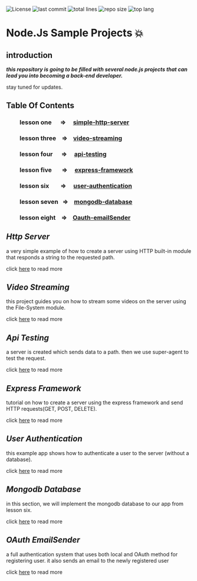 ![License](https://img.shields.io/github/license/amiryeg1/nodejs-lessons?color=informational&style=for-the-badge)
![last commit](https://img.shields.io/github/last-commit/amiryeg1/nodejs-lessons?style=for-the-badge)
![total lines](https://img.shields.io/tokei/lines/github/amiryeg1/nodejs-lessons?color=blueviolet&style=for-the-badge)
![repo size](https://img.shields.io/github/repo-size/amiryeg1/nodejs-lessons?color=lightgrey&style=for-the-badge)
![top lang](https://img.shields.io/github/languages/top/amiryeg1/nodejs-lessons?color=red&style=for-the-badge)
# Node.Js Sample Projects :collision:

## introduction

***this repository is going to be filled with several node.js projects that can lead you into becoming a back-end developer.***

stay tuned for updates.

## Table Of Contents
### &emsp;&emsp;  lesson one   &nbsp;&nbsp;&nbsp;&nbsp;               => &nbsp;&nbsp;&nbsp; [simple-http-server](https://github.com/amiryeg1/nodejs-lessons/tree/master/L1-simple-http-server)
### &emsp;&emsp;    lesson three &nbsp;&nbsp;                         => &nbsp;&nbsp;&nbsp;[video-streaming](https://github.com/amiryeg1/nodejs-lessons/tree/master/L3-video-streaming)
### &emsp;&emsp;    lesson four  &nbsp;&nbsp;&nbsp;&nbsp;             => &nbsp;&nbsp;&nbsp; [api-testing](https://github.com/amiryeg1/nodejs-lessons/tree/master/L4-api-testing) 
### &emsp;&emsp;    lesson five  &nbsp;&nbsp;&nbsp;&nbsp;&nbsp;       => &nbsp;&nbsp;&nbsp; [express-framework](https://github.com/amiryeg1/nodejs-lessons/tree/master/L5-express-framework)
### &emsp;&emsp;    lesson six   &nbsp;&nbsp;&nbsp;&nbsp;&nbsp;&nbsp; => &nbsp;&nbsp;&nbsp; [user-authentication](https://github.com/amiryeg1/nodejs-lessons/tree/master/L6-user-authentication)
### &emsp;&emsp;    lesson seven &nbsp;                               => &nbsp;&nbsp;&nbsp;[mongodb-database](https://github.com/amiryeg1/nodejs-lessons/tree/master/L7-mongodb-database)
### &emsp;&emsp;    lesson eight &nbsp;&nbsp;                         => &nbsp;&nbsp;&nbsp;[Oauth-emailSender](https://github.com/amiryeg1/nodejs-lessons/tree/master/L8-OAuth-EmailSender)

## ***Http Server***
a very simple example of how to create a server using HTTP built-in module that responds a string to the requested path.

click [here](https://github.com/amiryeg1/nodejs-lessons/blob/master/L1-simple-http-server/README.md) to read more

## ***Video Streaming***
 this project guides you on how to stream some videos on the server using the File-System module.
 
 click [here](https://github.com/amiryeg1/nodejs-lessons/blob/master/L3-video-streaming/README.md) to read more
 
## ***Api Testing*** 
a server is created which sends data to a path. then we use super-agent to test the request.

click [here](https://github.com/amiryeg1/nodejs-lessons/blob/master/L4-api-testing/README.md) to read more 
## ***Express Framework***
tutorial on how to create a server using the express framework and send HTTP requests(GET, POST, DELETE).

click [here](https://github.com/amiryeg1/nodejs-lessons/blob/master/L5-express-framework/README.md) to read more

## ***User Authentication***
this example app shows how to authenticate a user to the server (without a database).

click [here](https://github.com/amiryeg1/nodejs-lessons/blob/master/L6-user-authentication/README.md) to read more

## ***Mongodb Database***
in this section, we will implement the mongodb database to our app from lesson six. 

click [here](https://github.com/amiryeg1/nodejs-lessons/tree/master/L7-mongodb-database/README.md) to read more 

## ***OAuth EmailSender***
a full authentication system that uses both local and OAuth method for registering user. it also sends an email to the newly registered user 

click [here](https://github.com/amiryeg1/nodejs-lessons/blob/master/L8-OAuth-EmailSender/README.md) to read more
